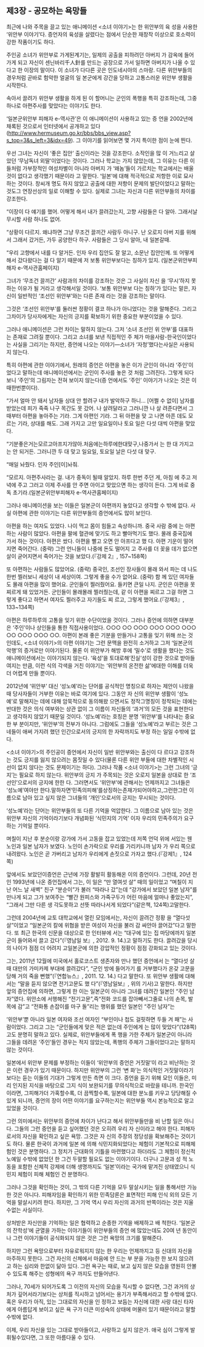 ## 제3장 - 공모하는 욕망들

최근에 나와 주목을 끌고 있는 애니메이션 <소녀 이야기>는 한 위안부의 육 성을 사용한 ‘위안부 이야기’다. 증언자의 육성을 살렸다는 점에서 단순한 재창작 이상으로 호소력이 강한 작품이기도 하다.

주인공 소녀가 위안부로 가게된계기는, 일제의 공출을 피하려던 아버지 가 감옥에 들어가게 되고 자신이 센닌바리千人針를 만드는 공장으로 가서 일하면 아버지가 나올 수 있다고 한 이장의 말이다. 이 소녀가 다다른 곳은 인도네시아의 스마랑. 다른 위안부들의 경우처럼 곧바로 험악한 얼굴의 일 본군에게 강간을 당하고 고통스러운 위안부 생활을 시작한다.

속아서 끌려가 위안부 생활을 하게 된 이 할머니는 군인의 폭행을 특히 강조하는데, 그중 하나로 아편주사를 맞았다는 이야기도 한다.

‘일본군위안부 피해자 e-역사관’은 이 애니메이션이 사용하고 있는 증 언을 2002년에 채록된 것으로서 인터넷에서 공개하고 있다(http://www.hermuseum.go.kr/bbs/bbs_view.asp?s_top=3&s_left=3&idx=49). 그 이야기를 읽어보면 몇 가지 특이한 점이 눈에 띈다.

우선 그녀는 자신이 ‘좋은 집안’ 출신이라는 것을 강조한다. 소작인을 많 이 거느리고 살았던 ‘무남독녀 외딸’이었다는 것이다. 그러나 학교는 가지 않았는데, 그 이유는 다른 이들처럼 가부장적인 여성차별이 아니라 아버지 가 ‘왜놈’들이 가르치는 학교에서는 배울 것이 없다고 생각했기 때문이라 고 말한다. ‘일본’에 대해 적극적으로 저항한 이로 묘사하는 것이다. 창씨개 명도 하지 않았고 공출에 대한 저항이 문제의 발단이었다고 말하는 것도그 연장선상의 일로 이해할 수 있다. 실제로 그녀는 자신과 다른 위안부들의 차이를 강조한다.

“이장이 다 얘기를 했어. 어떻게 해서 내가 끌려갔는지, 고향 사람들은 다 알아. 그래서날무시할 사람 하나도 없어.

“상황이 다르지. 왜냐하면 그냥 무조건 끌끼간 사람두 아니구. 난 오로지 아버 지를 위해서 그래서 갔거든, 가두 공양한다 하구. 사람들은 그 당시 알아, 내 일본갈때.

“우리 고향에서 내를 다 알거든. 인자 우리 집안도 잘 알고, 소문난 집안인께. 또 어떻게 해서 갔다왔다는 걸 다 알기 때문에 저 보통 위안부보다는 칭하가 있지.
(일본군위안부피해자 e-역사관홈페이지)

그녀가 ‘무조건 끌끼간’ 사람과의 차이를 강조하는 것은 그 사실이 자신 을 ‘무시’하지 못하는 이유가 될 거라고 생각해서일 것이다. ‘보통 위안부보 다는 칭하’가 있다는 말은, 자신이 일반적인 ‘조선인 위안부’와는 다른 존재 라는 것을 강조하는 말이다.

그것은 ‘조선인 위안부’를 둘러싼 정황이 결코 하나가 아니었다는 것을 말해준다. 그리고그차이가 당사자에게는 자신의 긍지를 확보하기 위한 중요한 부분이었을 수 있다.

그러나 애니메이션은 그런 차이는 말하지 않는다. 그저 ‘소녀 조선인 위 안부’를 대표하는 존재로 그려질 뿐이다. 그리고 소녀를 보낸 직접적인 주 체가 마을사람-한국인이었다는 사실을 그리기는 하지만, 증언에 나오는 이야기—소녀가 ‘자청’했다는사실은 사용되지 않는다.

특히 아편에 관한 이야기에서, 원래의 증언은 아편을 놓은 이가 군인이 아니라 ‘주인’이었다고 말하는데 애니메이션에서는 군인이 주사를 놓은 것 처럼 그려진다. 그렇게 되다 보니 ‘주인’의 그림자는 전혀 보이지 않는다(증 언에서도 ‘주인’ 이야기가 나오는 것은 이때한번뿐이다).

“가서 얼마 안 돼서 남자들 상대 안 할려구 내가 발악하구 하니… [어쩔 수 없이] 남자를 받았는데 피가 죽죽 나구 목간도 못 갔어. 나 살려달라고 그러니깐 나 살 려준다면서 그때부터 아편을 놓아주는 기라. 그게 아편인 기라. 그 뒤 아편을 맞 고 나면 아픈 데도 모르는 기라, 상대를 해도. 그래 가지고 고만 일요일이나 토요 일은 다섯 대씩 아편을 맞았다.

“기분좋은거는모르고아프지가않아.처음에는하루에한대맞구,나중가서 는 한 대 가지고는 안 되거든. 그러니깐 두 대 맞고 일요일, 토요일 날은 다섯 대 맞구.

“매일 놔줬다. 인자 주인[이]놔줘.

“모르지. 아편주사라는 걸. 내가 중독이 될때 알았지. 하루 한번 주던 게, 아침 에 주고 저녁에 주고 그러고 이제 주사를 안 주면 아이고 맞았으면 하는 생각이 든다. 그게 바로 중독 초기라.(일본군위안부피해자 e-역사관홈페이지)

그러나 애니메이션을 보는 이들은 일본군이 아편까지 놓았다고 생각할 수 밖에 없다. 사실 아편에 관한 이야기는 다른 위안부들의 증언에서도 많이 보인다.

아편을 하는 여자도 있었다. 나이 먹고 몸이 힘들고 속상하니까. 중국 사람 중에 는 아편 하는 사람이 많았다. 아편을 팔에 혈관에 맞기도 하고 빨아먹기도 했다. 몰래 중국집에 가서 하는 것이다. 아편은 쌌다. 아편을 빨고 오면 안 아프다고 했 다. 아편 기운이 떨어지면 죽어간다. (중략) 그런 언니들이 나중에 돈도 떨어지 고 주사를 더 꽂을 데가 없으면 살이 굳어지면서 죽어가는 것을 보았다.(『강제 2』, 157~158쪽)

또 아편하는 사람들도 많았어요. (중략) 중국인, 조선인 장사들이 몰래 와서 파는 데 나도 한번 찔러보니 세상이 내 세상이여. 그렇게 좋을 수가 없어요. (중략) 함 께 있던 여자들도 몰래 아편을 많이 했어요. 군인들이 찔러줬어요. 들키면 큰일 나지. 군인은 아편을 못 찌르게 돼 있었거든. 군인들이 몰래몰래 찔러줬는데, 같 이 아편을 찌르고 그걸 하면 그렇게 좋다고 하면서 여자도 찔러주고 자기들도 찌 르고, 그렇게 했어요.(『강제3』, 133~134쪽)

아편은 하루하루의 고통을 잊기 위한 수단이었을 것이다. 그러나 증언에 의하면 대부분은 ‘주인’이나 상인들을 통한 직접사용이었다. ○○○ ○○ ○○○ ○○○ ○○○ ○○○ ○○ ○○○ ○○○ ○○. 아편이 본래 좋은 기분을 만들거나 고통을 잊기 위해 쓰는 것인데도, <소녀 이야기>의 아편 이야기는 그런 문맥을 완전히 소거하고 그저 ‘일본군의 악행’의 증거로만 이야기된다. 물론 이 위안부가 해방 후에 ‘밀수’로 생활을 했다는 것도 애니메이션에서는 이야기되지 않는다. ‘육성’을 토대로해‘진실’성이 강한 것으로 받아들여지는 만큼, 이런 식의 각색을 거친 이야기는 ‘위안부의 온전한 삶’에대한 이해를 더욱더 어렵게 만들 뿐이다.

2012년에 ‘위안부’ 대신 ‘성노예’라는 단어를 공식적인 명칭으로 하자는 제안이 나왔을 때 당사자들이 거부한 이유는 바로 여기에 있다. 그동안 자 신의 위안부 생활이 ‘성노예’로 말해지는 데에 대해 암묵적으로 동의해왔 으면서도 정작그명칭이 정착되는 데에는 반대한 것은 의식 여부와는 상관 없이 그 이름이 자신들의 ‘과거’의 모든 것을 표현한다고 생각하지 않았기 때문일 것이다. ‘성노예’라는 호칭은 분명 ‘위안부’를 나타내는 중요한 부 분이지만, ‘위안부’의 전부가 아니다. 그럼에도 그들을 ‘성노예’라고 부르는 것은 그네들이 애써 가지려 했던 인간으로서의 긍지의 한 자락까지도 부정 하는 일일 수밖에 없다.

<소녀 이야기>의 주인공이 증언에서 자신이 일반 위안부와는 출신이 다 르다고 강조하는 것도 긍지를 잃지 않으려는 몸짓일 수 있다(물론 다른 위안 부들에 대한 차별적인 시선이 없지 않다는 것도 문제이기는 하다). 그러나 작품 <소녀 이야기>는 그런 그녀의 ‘긍지’는 필요로 하지 않는다. 위안부의 긍지 가 주목되는 것은 오로지 일본을 상대로 한 ‘조선인’으로서의 긍지에 한한 다. 그러면서도 ‘위안부’에 관해서는 언제까지고 그녀들은 ‘성노예’여야만 한다.말하자면‘민족의피해’를상징하는존재가되어야하고,그런한그런 이름으로 남아 있고 싶지 않은 그녀들의 ‘개인’으로서의 긍지는 무시되는 것이다.

‘성노예’라는 단어는 위안부들의 또 다른 기억을 억압한다. 그 이름으로 남아 있는 것은 위안부 자신의 기억이라기보다 개념화된 ‘식민지의 기억’ 이자 우리의 민족주의가 요구하는 기억일 뿐이다.

며칠이 지난 후 분순이랑 강가에 가서 고동을 잡고 있었는데 저쪽 언덕 위에 서있는 웬 노인과 일본 남자가 보였다. 노인이 손가락으로 우리를 가리키니까 남자 가 우리 쪽으로 내려왔다. 노인은 곧 가버리고 남자가 우리에게 손짓으로 가자고 했다.(『강제1』, 124쪽)

앞에서도 보았던이증언은 근년에 가장 활발히 활동해온 이의 증언이다. 그런데, 20년 전인 1993년에 나온 증언집에서 그는, 이 일은 “만 열여섯 살” 때의 일이었고 “며칠이 지난 어느 날 새벽” 친구 “분순이”가 불러 “따라나 갔”는데 “강가에서 보았던 일본 남자”를 만나게 되고 그가 보여주는 “빨간 원피스와 가죽구두가 어린 마음에 얼마나 좋았는지”, “그래서 그만 다른 생 각도못하고 선뜻 따라나서게 되었다”(같은책, 124쪽)고말한다.

그런데 2004년에 교토 대학교에서 열린 모임에서는, 자신이 끌려간 정황 을 “열다섯 살”이었고 “일본군의 칼에 위협을 받은 여성이 자신을 불러 감 싸안아 끌어갔”다고 말한다. 또 최근 한국의 신문을 대상으로 한 인터뷰에 서는 “대구에 있는 집 마당에까지 일본군이 들어와서 끌고 갔다”(『영남일 보』, 2012. 9. 14.)고 말하기도 한다. 끌려갔을 당시의 나이가 점점 더 어려지 고일본군에 의한 강압적인 정황이 점점 강화되고 있는 것이다.

그는, 2011년 12월에 미국에서 홀로코스트 생존자와 만나 했던 증언에서 는 “열다섯 살때 대만의 가미카제 부대에 끌려갔다”, “군인 방에 들어가기 를 거부했다가 온갖 고문을 당해 거의 죽을 뻔했”(『연합뉴스』, 2011. 12. 14.) 다고 말한다. 또 위안부 생활에 대해서는 “말을 듣지 않으면 전기고문도 했 다”(『영남일보』, 위의 기사)고 말한다. 하지만 앞의 증언집에 의하면, 그렇게 한 이는 일본군이 아니라 그녀를 데려간 일본인 “주인 남자”였다. 위안소에 서행해진 “전기고문”,즉“전화 코드를 잡아빼서그줄로 나의 손목, 발목에 감”고 “전화통 손잡이를 마구 돌”리는 행위를 했던 일본인 “주인 남자”는

‘위안부’뿐 아니라 일본 여자와 조선 여자인 “부인이나 첩도 걸핏하면 두들 겨 패”는 사람이었다. 그리고 그는 “군인들에게 맞은 적은 없는데 주인에게 는 많이 맞았다”(128쪽)고도 분명히 말하고 있다. 실제로, 위안부들에게 폭 행을 가한 주체가 일본군이 아니라 그들을 데려온 ‘주인’들인 경우는 적지 않았는데, 폭행의 주체가 그들이었다고는 말하지 않는 것이다.

일본에서 위안부 문제를 부정하는 이들이 ‘위안부의 증언은 거짓말’이 라고 비난하는 것은 이런 경우가 있기 때문이다. 하지만 위안부의 그런 ‘변 화’는 의식적인 거짓말이라기보다는 듣는 이들의 기대가 그렇게 만든 측면 이 크다. 증언을 듣기 위해 모인 이들은, 미리 인지된 지식을 바탕으로 그지 식이 보완되기를 무의식적으로 바랐을 테니까. 한국인이라면, 그피해가더 가혹할수록, 더 끔찍할수록, 일본에 대한 분노를 키우고 당당해질 수 있게 되니까, 증언의 장이 어떤 이야기를 요구하는지는 위안부들 역시 본능적으로 알고 있었을 것이다.

그런 의미에서는 위안부의 증언에 차이가 난다고 해서 위안부들만을 비 난할 일은 아니다. 그들의 그런 증언을 듣고 싶어했던 것은 오히려 우리 자 신이라고 해야 한다. 피해자로서의 자신을 확인하고 싶은 욕망. 그것은 자 신의 주장의 정당성을 확보해주는 것이기도 하다. 물론 한국이 과거에 일본 에 의해 식민지화되었다는 체험이 기본적으로 피해체험인 것은 분명하다. 그 정치가 근대화의 기틀을 마련했다고 하더라도 그 체험이 정신적 노예일 수밖에 없었던 한 그건 두말할 필요도 없는 이야기이다. 더구나 고문과 성 적 노동을 포함한 신체적 강제에 더해 생명까지도 ‘일본’이라는 국가에 맡겨진 상태였으니 식민지 체험이 피해 체험인 건 분명하다.

그러나 그것을 확인하는 것이, 그 밖의 다른 기억을 모두 말살시키는 일을 통해서만 가능한 것은 아니다. 피해자임을 확인하기 위한 민족담론은 표면적인 피해 인식 외의 모든 기억을 말살시키려 한다. 하지만, 그 기억 역시 우리 자신의 과거의 반쪽이라는 것은 지울수없는 사실이다.

상처받은 자신만을 기억하는 일은 협력하고 순종한 기억을 배제하고 배 척한다. ‘일본군의 잔학성’에 균열을 가하는 이야기들이 위안부들의 증언 에 많았는데도 20여 년 동안이나 그런 이야기들이 공식화되지 않은 것은 그런 욕망의 크기를 말해준다.

하지만 그런 욕망으로부터 자유로워지지 않는 한 우리는 언제까지고 등 신대의 자신을 마주하지 못한다. 그건 자신의 신체에서 마음에 안 드는 부 분을 가능한 한 보지 않으려고 하는 심리와 한없이 닮아 있다. 그런 욕구는 때로, 보고 싶지 않은 모습을 영원히 안볼수 있도록 해주는 성형에의 욕구 까지도 만들어낸다.

그러나, 70세가 되어가도록 그 이전의 자신의 모습을 직시할 수 없다면, 그건 과거의 상처가 깊어서라기보다는 상처를 직시하고 넘어서는 용기가 부족해서라고 할 수밖에 없다. 혹은 우리가 아직, 있는 그대로의 자신을 인 정하고 보듬는 자신에 대한 사랑 대신 타자에게 아름답게 보이고 싶은 욕 구가 더큰 미성숙의 상태에 머물러 있기 때문이라고 말할 수밖에 없다.

이제, 우리 자신을 있는 그대로 받아들이고, 사랑하고 싶지 않은가. 애국 심이 그렇게 발휘될수있다면, 그 또한 아름다울 수 있다.